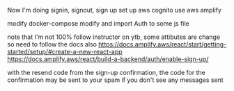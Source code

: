 Now I'm doing signin, signout, sign up 
set up aws cognito
use aws amplify

modify docker-compose
modify and import Auth to some js file

note that I'm not 100% follow instructor on ytb, some attibutes are change so need to follow the docs also
https://docs.amplify.aws/react/start/getting-started/setup/#create-a-new-react-app
https://docs.amplify.aws/react/build-a-backend/auth/enable-sign-up/


with the resend code from the sign-up confirmation, the code for the confirmation may be sent to your spam if you don't see any messages sent
